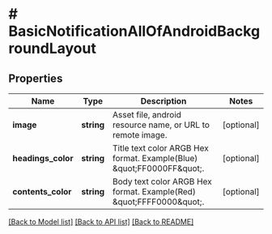 # # BasicNotificationAllOfAndroidBackgroundLayout

## Properties

Name | Type | Description | Notes
------------ | ------------- | ------------- | -------------
**image** | **string** | Asset file, android resource name, or URL to remote image. | [optional]
**headings_color** | **string** | Title text color ARGB Hex format. Example(Blue) \&quot;FF0000FF\&quot;. | [optional]
**contents_color** | **string** | Body text color ARGB Hex format. Example(Red) \&quot;FFFF0000\&quot;. | [optional]

[[Back to Model list]](../../README.md#models) [[Back to API list]](../../README.md#endpoints) [[Back to README]](../../README.md)
